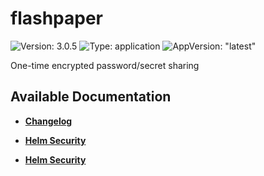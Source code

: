# flashpaper

![Version: 3.0.5](https://img.shields.io/badge/Version-3.0.5-informational?style=flat-square) ![Type: application](https://img.shields.io/badge/Type-application-informational?style=flat-square) ![AppVersion: "latest"](https://img.shields.io/badge/AppVersion-"latest"-informational?style=flat-square)

One-time encrypted password/secret sharing

## Available Documentation

- [**Changelog**](CHANGELOG)

- [**Helm Security**](container-security)

- [**Helm Security**](helm-security)

